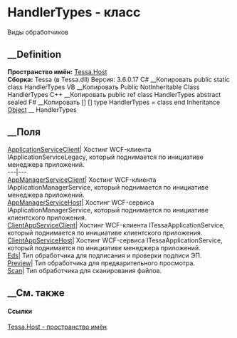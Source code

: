 # HandlerTypes - класс
Виды обработчиков
## __Definition
 **Пространство имён:** [Tessa.Host](N_Tessa_Host.htm)  
 **Сборка:** Tessa (в Tessa.dll) Версия: 3.6.0.17
C# __Копировать
     public static class HandlerTypes
VB __Копировать
     Public NotInheritable Class HandlerTypes
C++ __Копировать
     public ref class HandlerTypes abstract sealed
F# __Копировать
     [<AbstractClassAttribute>]
    [<SealedAttribute>]
    type HandlerTypes = class end
Inheritance
    [Object](https://learn.microsoft.com/dotnet/api/system.object) __ HandlerTypes
##  __Поля
[ApplicationServiceClient](F_Tessa_Host_HandlerTypes_ApplicationServiceClient.htm)|
Хостинг WCF-клиента IApplicationServiceLegacy, который поднимается по
инициативе менеджера приложений.  
---|---  
[AppManagerServiceClient](F_Tessa_Host_HandlerTypes_AppManagerServiceClient.htm)|
Хостинг WCF-клиента IApplicationManagerService, который поднимается по
инициативе менеджера приложений.  
[AppManagerServiceHost](F_Tessa_Host_HandlerTypes_AppManagerServiceHost.htm)|
Хостинг WCF-сервиса IApplicationManagerService, который поднимается по
инициативе клиентского приложения.  
[ClientAppServiceClient](F_Tessa_Host_HandlerTypes_ClientAppServiceClient.htm)|
Хостинг WCF-клиента ITessaApplicationService, который поднимается по
инициативе клиентского приложения.  
[ClientAppServiceHost](F_Tessa_Host_HandlerTypes_ClientAppServiceHost.htm)|
Хостинг WCF-сервиса ITessaApplicationService, который поднимается по
инициативе менеджера приложений.  
[Eds](F_Tessa_Host_HandlerTypes_Eds.htm)|  Тип обработчика для подписания и
проверки подписи ЭП.  
[Preview](F_Tessa_Host_HandlerTypes_Preview.htm)|  Тип обработчика для
предварительного просмотра.  
[Scan](F_Tessa_Host_HandlerTypes_Scan.htm)|  Тип обработчика для сканирования
файлов.  
## __См. также
#### Ссылки
[Tessa.Host - пространство имён](N_Tessa_Host.htm)
